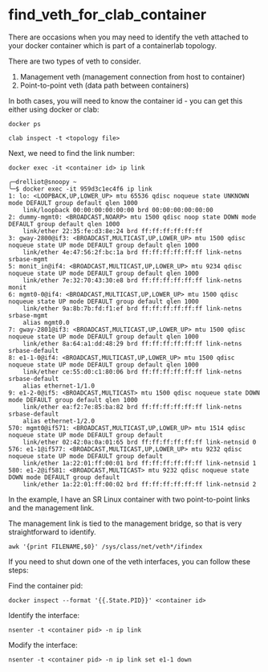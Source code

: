 # find_veth_for_clab_container

There are occasions when you may need to identify the veth attached to your docker container which is part of a containerlab topology.

There are two types of veth to consider.
1) Management veth (management connection from host to container)
2) Point-to-point veth (data path between containers)

In both cases, you will need to know the container id - you can get this either using docker or clab:

```
docker ps
```

```
clab inspect -t <topology file>
```

Next, we need to find the link number:

```
docker exec -it <container id> ip link
```

```
╭─drelliot@snoopy ~ 
╰─$ docker exec -it 959d3c1ec4f6 ip link
1: lo: <LOOPBACK,UP,LOWER_UP> mtu 65536 qdisc noqueue state UNKNOWN mode DEFAULT group default qlen 1000
    link/loopback 00:00:00:00:00:00 brd 00:00:00:00:00:00
2: dummy-mgmt0: <BROADCAST,NOARP> mtu 1500 qdisc noop state DOWN mode DEFAULT group default qlen 1000
    link/ether 22:35:fe:d3:8e:24 brd ff:ff:ff:ff:ff:ff
3: gway-2800@if3: <BROADCAST,MULTICAST,UP,LOWER_UP> mtu 1500 qdisc noqueue state UP mode DEFAULT group default qlen 1000
    link/ether 4e:47:56:2f:bc:1a brd ff:ff:ff:ff:ff:ff link-netns srbase-mgmt
5: monit_in@if4: <BROADCAST,MULTICAST,UP,LOWER_UP> mtu 9234 qdisc noqueue state UP mode DEFAULT group default qlen 1000
    link/ether 7e:32:70:43:30:e8 brd ff:ff:ff:ff:ff:ff link-netns monit
6: mgmt0-0@if4: <BROADCAST,MULTICAST,UP,LOWER_UP> mtu 1500 qdisc noqueue state UP mode DEFAULT group default qlen 1000
    link/ether 9a:8b:7b:fd:f1:ef brd ff:ff:ff:ff:ff:ff link-netns srbase-mgmt
    alias mgmt0.0
7: gway-2801@if3: <BROADCAST,MULTICAST,UP,LOWER_UP> mtu 1500 qdisc noqueue state UP mode DEFAULT group default qlen 1000
    link/ether 8a:64:a1:dd:48:29 brd ff:ff:ff:ff:ff:ff link-netns srbase-default
8: e1-1-0@if4: <BROADCAST,MULTICAST,UP,LOWER_UP> mtu 1500 qdisc noqueue state UP mode DEFAULT group default qlen 1000
    link/ether ce:55:d0:c1:80:06 brd ff:ff:ff:ff:ff:ff link-netns srbase-default
    alias ethernet-1/1.0
9: e1-2-0@if5: <BROADCAST,MULTICAST> mtu 1500 qdisc noqueue state DOWN mode DEFAULT group default qlen 1000
    link/ether ea:f2:7e:85:ba:82 brd ff:ff:ff:ff:ff:ff link-netns srbase-default
    alias ethernet-1/2.0
570: mgmt0@if571: <BROADCAST,MULTICAST,UP,LOWER_UP> mtu 1514 qdisc noqueue state UP mode DEFAULT group default 
    link/ether 02:42:0a:0a:01:65 brd ff:ff:ff:ff:ff:ff link-netnsid 0
576: e1-1@if577: <BROADCAST,MULTICAST,UP,LOWER_UP> mtu 9232 qdisc noqueue state UP mode DEFAULT group default 
    link/ether 1a:22:01:ff:00:01 brd ff:ff:ff:ff:ff:ff link-netnsid 1
580: e1-2@if581: <BROADCAST,MULTICAST> mtu 9232 qdisc noqueue state DOWN mode DEFAULT group default 
    link/ether 1a:22:01:ff:00:02 brd ff:ff:ff:ff:ff:ff link-netnsid 2
```
In the example, I have an SR Linux container with two point-to-point links and the management link. 

The management link is tied to the management bridge, so that is very straightforward to identify.

```
awk '{print FILENAME,$0}' /sys/class/net/veth*/ifindex
```

If you need to shut down one of the veth interfaces, you can follow these steps:

Find the container pid:
```
docker inspect --format '{{.State.PID}}' <container id>
```

Identify the interface:
```
nsenter -t <container pid> -n ip link
```

Modify the interface:
```
nsenter -t <container pid> -n ip link set e1-1 down
```
